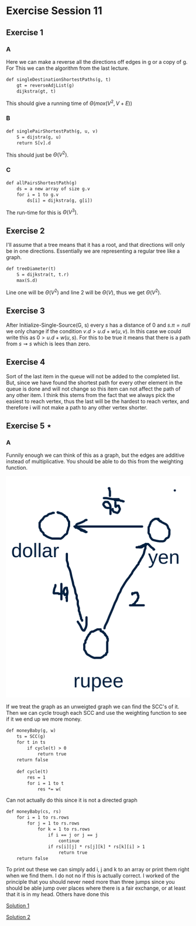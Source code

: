 # Exercise Session 11
## Exercise 1
### A
Here we can make a reverse all the directions off edges in g or a copy of g. For This we can the algorithm from the last lecture.
```
def singleDestinationShortestPaths(g, t)
    gt = reverseAdjList(g)
    dijkstra(gt, t)
```
This should give a running time of $\Theta(mox(V^2, V + E))$

### B
```
def singlePairShortestPath(g, u, v)
    S = dijstra(g, u)
    return S[v].d
```
This should just be $\Theta(V^2)$.

### C
```
def allPairsShortestPath(g)
    ds = a new array of size g.v
    for i = 1 to g.v
        ds[i] = dijkstra(g, g[i])
```
The run-time for this is $\Theta(V^3)$.

## Exercise 2
I'll assume that a tree means that it has a root, and that directions will only be in one directions. Essentially we are representing a regular tree like a graph.
```
def treeDiameter(t)
    S = dijkstra(t, t.r)
    max(S.d)
```
Line one will be $\Theta(V^2)$ and line 2 will be $\Theta(V)$, thus we get $\Theta(V^2)$.

## Exercise 3
After Initialize-Single-Source(G, s) every $s$ has a distance of 0 and $s.\pi=null$ we only change if the condition $v.d > u.d + w(u,v)$. In this case we could write this as $0 > u.d + w(u,s)$. For this to be true it means that there is a path from $s \rightsquigarrow s$ which is lees than zero.

## Exercise 4
Sort of the last item in the queue will not be added to the completed list. But, since we have found the shortest path for every other element in the queue is done and will not change so this item can not affect the path of any other item. I think this stems from the fact that we always pick the easiest to reach vertex, thus the last will be the hardest to reach vertex, and therefore i will not make a path to any other vertex shorter.

## Exercise 5 $\star$
### A
Funnily enough we can think of this as a graph, but the edges are additive instead of multiplicative. You should be able to do this from the weighting function.

![Drawing](ex5.png)

If we treat the graph as an unweigted graph we can find the SCC's of it. Then we can cycle trough each SCC and use the weighting function to see if it we end up we more money.

```
def moneyBaby(g, w)
    ts = SCC(g)
    for t in ts
        if cycle(t) > 0
            return true
    return false

    def cycle(t)
        res = 1
        for i = 1 to t
            res *= w(
```

Can not actually do this since it is not a directed graph

```
def moneyBaby(cs, rs)
    for i = 1 to rs.rows
        for j = 1 to rs.rows
            for k = 1 to rs.rows
                if i == j or j == j
                    continue
                if rs[i][j] * rs[j][k] * rs[k][i] > 1
                    return true
    return false
```
To print out these we can simply add i, j and k to an array or print them right when we find them. I do not no if this is actually correct. I worked of the principle that you should never need more than three jumps since you should be able jump over places where there is a fair exchange, or at least that it is in my head. Others have done this

[Solution 1](https://www.thealgorists.com/Algo/ShortestPaths/Arbitrage)

[Solution 2](https://anilpai.medium.com/currency-arbitrage-using-bellman-ford-algorithm-8938dcea56ea)

